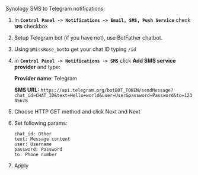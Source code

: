 Synology SMS to Telegram notifications:

1. In **`Control Panel -> Notifications -> Email, SMS, Push Service`**
 check **`SMS`** checkbox
2. Setup Telegram bot (if you have not), use BotFather chatbot. 
3. Using `@MissRose_bot`to  get your chat ID typing `/id`
4. in **`Control Panel -> Notifications -> SMS`** click **Add SMS service provider** and type:

	**Provider name**: Telegram 
	
	**SMS URL:** `https://api.telegram.org/botBOT_TOKEN/sendMessage?chat_id=CHAT_ID&text=Hello+world&user=User&password=Password&to=12345678`
5. Choose HTTP GET method and click Next and Next
6. Set following params:
	```
	chat_id: Other
	text: Message content
	user: Username
	password: Password
	to: Phone number
	```
7. Apply
